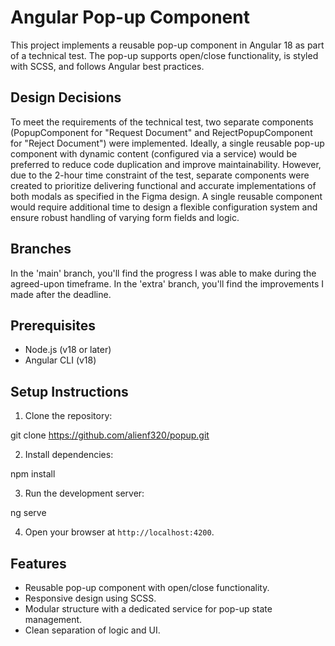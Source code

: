 # Angular Pop-up Component

This project implements a reusable pop-up component in Angular 18 as part of a technical test. The pop-up supports open/close functionality, is styled with SCSS, and follows Angular best practices.

## Design Decisions

To meet the requirements of the technical test, two separate components (PopupComponent for "Request Document" and RejectPopupComponent for "Reject Document") were implemented. Ideally, a single reusable pop-up component with dynamic content (configured via a service) would be preferred to reduce code duplication and improve maintainability. However, due to the 2-hour time constraint of the test, separate components were created to prioritize delivering functional and accurate implementations of both modals as specified in the Figma design. A single reusable component would require additional time to design a flexible configuration system and ensure robust handling of varying form fields and logic.

## Branches

In the 'main' branch, you'll find the progress I was able to make during the agreed-upon timeframe.
In the 'extra' branch, you'll find the improvements I made after the deadline.

## Prerequisites

- Node.js (v18 or later)
- Angular CLI (v18)

## Setup Instructions

1. Clone the repository:

git clone <https://github.com/alienf320/popup.git>

2. Install dependencies:

npm install

3. Run the development server:

ng serve

4. Open your browser at `http://localhost:4200`.

## Features

- Reusable pop-up component with open/close functionality.
- Responsive design using SCSS.
- Modular structure with a dedicated service for pop-up state management.
- Clean separation of logic and UI.
